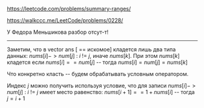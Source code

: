 https://leetcode.com/problems/summary-ranges/

https://walkccc.me/LeetCode/problems/0228/

У Федора Меньшикова разбор отсут-т!
_________

Заметим, что в vector<string> ans [ == искомое] кладется лишь два типа данных: $nums[i]->num[j] \ : \ i \ != \ j$, иначе $nums[k]$. 
При этом $nums[k]$ кладется если $nums[i] == num[j]$ -- тогда $nums[i] = num[j] = nums[k]$

Что конкретно класть -- будем обрабатывать условным оператором.

Индекс $j$ можно получить используя условие, что для записи $nums[i]->num[j] \ : \ i \ != \ j$ имеет место равенство: $nums[i + 1] == 1 + nums[i]$ -- тогда $j = i + 1$
